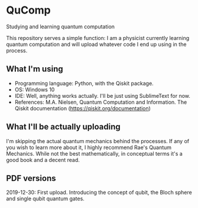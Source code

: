# QuComp
Studying and learning quantum computation

This repository serves a simple function: I am a physicist currently learning quantum computation and will upload whatever code I end up using in the process.

## What I'm using
- Programming language: Python, with the Qiskit package.
- OS: Windows 10
- IDE: Well, anything works actually. I'll be just using SublimeText for now. 
- References: M.A. Nielsen, Quantum Computation and Information. The Qiskit documentation (https://qiskit.org/documentation)

## What I'll be actually uploading
I'm skipping the actual quantum mechanics behind the processes. If any of you wish to learn more about it, I highly recommend Rae's Quantum Mechanics. While not the best mathematically, in conceptual terms it's a good book and a decent read.

## PDF versions

2019-12-30: First upload. Introducing the concept of qubit, the Bloch sphere and single qubit quantum gates.
